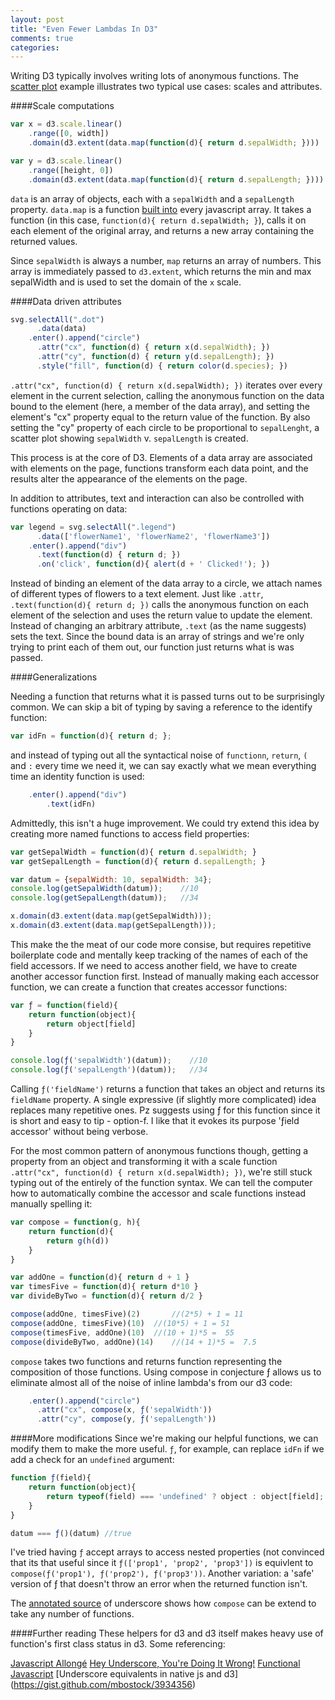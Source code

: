 ```yaml
---
layout: post
title: "Even Fewer Lambdas In D3"
comments: true
categories: 
---
```

Writing D3 typically involves writing lots of anonymous functions. The [scatter plot](http://bl.ocks.org/mbostock/3887118) example illustrates two typical use cases: scales and attributes.  

####Scale computations 

```javascript 
var x = d3.scale.linear()
    .range([0, width])
    .domain(d3.extent(data.map(function(d){ return d.sepalWidth; })))

var y = d3.scale.linear()
    .range([height, 0])
    .domain(d3.extent(data.map(function(d){ return d.sepalLength; })))
```

`data` is an array of objects, each with a `sepalWidth` and a `sepalLength` property. `data.map` is a function [built into](https://developer.mozilla.org/en-US/docs/Web/JavaScript/Reference/Global_Objects/Array/map) every javascript array. It takes a function (in this case, `function(d){ return d.sepalWidth; }`), calls it on each element of the original array, and returns a new array containing the returned values. 

Since `sepalWidth` is always a number, `map` returns an array of numbers. This array is immediately passed to `d3.extent`, which returns the min and max sepalWidth and is used to set the domain of the `x` scale.

####Data driven attributes  

```javascript 
svg.selectAll(".dot")
      .data(data)
    .enter().append("circle")
      .attr("cx", function(d) { return x(d.sepalWidth); })
      .attr("cy", function(d) { return y(d.sepalLength); })
      .style("fill", function(d) { return color(d.species); })
```

`.attr("cx", function(d) { return x(d.sepalWidth); })` iterates over every element in the current selection, calling the anonymous function on the data bound to the element (here, a member of the data array), and setting the element's "cx" property equal to the return value of the function. By also setting the "cy" property of each circle to be proportional to `sepalLenght`, a scatter plot showing `sepalWidth` v. `sepalLength` is created. 

This process is at the core of D3. Elements of a data array are associated with elements on the page, functions transform each data point, and the results alter the appearance of the elements on the page.

In addition to attributes, text and interaction can also be controlled with functions operating on data:

```javascript 
var legend = svg.selectAll(".legend")
      .data(['flowerName1', 'flowerName2', 'flowerName3'])
    .enter().append("div")
      .text(function(d) { return d; })
      .on('click', function(d){ alert(d + ' Clicked!'); })
```
Instead of binding an element of the data array to a circle, we attach names of different types of flowers to a text element. Just like `.attr`, `.text(function(d){ return d; })` calls the anonymous function on each element of the selection and uses the return value to update the element. Instead of changing an arbitrary attribute, `.text` (as the name suggests) sets the text. Since the bound data is an array of strings and we're only trying to print each of them out, our function just returns what is was passed. 

####Generalizations

Needing a function that returns what it is passed turns out to be surprisingly common. We can skip a bit of typing by saving a reference to the identify function: 
```javascript
var idFn = function(d){ return d; };
```
and instead of typing out all the syntactical noise of `functionn`, `return`, `(` and `:`  every time we need it, we can say exactly what we mean everything time an identity function is used:
```javascript
    .enter().append("div")
        .text(idFn)
```

Admittedly, this isn't a huge improvement. We could try extend this idea by creating more named functions to access field properties:

```javascript 
var getSepalWidth = function(d){ return d.sepalWidth; }
var getSepalLength = function(d){ return d.sepalLength; }

var datum = {sepalWidth: 10, sepalWidth: 34};
console.log(getSepalWidth(datum));    //10
console.log(getSepalLength(datum));   //34

x.domain(d3.extent(data.map(getSepalWidth)));
x.domain(d3.extent(data.map(getSepalLength)));
```

This make the the meat of our code more consise, but requires repetitive boilerplate code and mentally keep tracking of the names of each of the field accessors. If we need to access another field, we have to create another accessor function first. Instead of manually making each accessor function, we can create a function that creates accessor functions:
```javascript
var ƒ = function(field){
	return function(object){ 
		return object[field]
	}
}

console.log(ƒ('sepalWidth')(datum));    //10
console.log(ƒ('sepalLength')(datum));   //34
```
Calling `ƒ('fieldName')` returns a function that takes an object and returns its `fieldName` property. A single expressive (if slightly more complicated) idea replaces many repetitive ones.  Pz suggests using ƒ for this function since it is short and easy to tip - option-f. I like that it evokes its purpose 'ƒield accessor' without being verbose. 

For the most common pattern of anonymous functions though, getting a property from an object and transforming it with a scale function `.attr("cx", function(d) { return x(d.sepalWidth); })`, we're still stuck typing out of the entirely of the function syntax. We can tell the computer how to automatically combine the accessor and scale functions instead manually spelling it:
```javascript
var compose = function(g, h){
	return function(d){
		return g(h(d))
	}
}

var addOne = function(d){ return d + 1 }
var timesFive = function(d){ return d*10 }
var divideByTwo = function(d){ return d/2 }

compose(addOne, timesFive)(2)		//(2*5) + 1 = 11
compose(addOne, timesFive)(10)	//(10*5) + 1 = 51
compose(timesFive, addOne)(10)	//(10 + 1)*5 =  55
compose(divideByTwo, addOne)(14)	//(14 + 1)*5 =  7.5
```

`compose` takes two functions and returns function representing the composition of those functions. Using compose in conjecture ƒ allows us to eliminate almost all of the noise of inline lambda's from our d3 code:

```javascript
    .enter().append("circle")
      .attr("cx", compose(x, ƒ('sepalWidth'))
      .attr("cy", compose(y, ƒ('sepalLength'))

```

####More modifications
Since we're making our helpful functions, we can modify them to make the more useful. `ƒ`, for example, can replace `idFn` if we add a check for an `undefined` argument:

```javascript
function ƒ(field){
    return function(object){ 
        return typeof(field) === 'undefined' ? object : object[field];
    }
}

datum === ƒ()(datum) //true
```
I've tried having `ƒ` accept arrays to access nested properties (not convinced that its that useful since it `ƒ(['prop1', 'prop2', 'prop3'])` is equivlent to `compose(ƒ('prop1'), ƒ('prop2'), ƒ('prop3'))`. Another variation: a 'safe' version of ƒ that doesn't throw an error when the returned function isn't.

The [annotated source](http://underscorejs.org/docs/underscore.html) of underscore shows how `compose` can be extend to take any number of functions. 


####Further reading
These helpers for d3 and d3 itself makes heavy use of function's first class status in d3. Some referencing:

[Javascript Allongé](https://leanpub.com/javascript-allonge/read)
[Hey Underscore, You're Doing It Wrong!](https://www.youtube.com/watch?v=m3svKOdZijA)
[Functional Javascript](http://blog.fogus.me/2013/05/29/fun-js-pt-1-functional-javascript/)
[Underscore equivalents in native js and d3]
(https://gist.github.com/mbostock/3934356)
